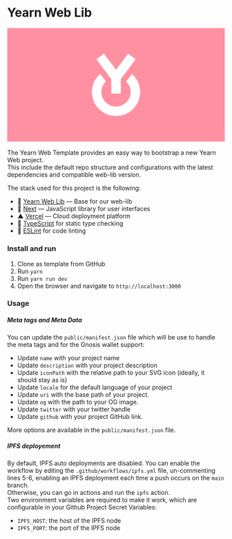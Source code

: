 # Yearn Web Lib
![](./public/og.jpeg)

The Yearn Web Template provides an easy way to bootstrap a new Yearn Web project.  
This include the default repo structure and configurations with the latest dependencies and compatible web-lib version.  

The stack used for this project is the following:
- 💙 [Yearn Web Lib](https://github.com/yearn/web-lib) — Base for our web-lib
- 🚀 [Next](https://nextjs.org) — JavaScript library for user interfaces
- ▲ [Vercel](https://vercel.com) — Cloud deployment platform
- 📄 [TypeScript](https://www.typescriptlang.org/) for static type checking
- 💄 [ESLint](https://eslint.org/) for code linting

### Install and run
1. Clone as template from GitHub
2. Run `yarn`
3. Run `yarn run dev`
4. Open the browser and navigate to `http://localhost:3000`


### Usage

##### Meta tags and Meta Data
You can update the `public/manifest.json` file which will be use to handle the meta tags and for the Gnosis wallet support:
- Update `name` with your project name
- Update `description` with your project description
- Update `iconPath` with the relative path to your SVG icon (ideally, it should stay as is)
- Update `locale` for the default language of your project
- Update `uri` with the base path of your project.
- Update `og` with the path to your OG image.
- Update `twitter` with your twitter handle
- Update `github` with your project GitHub link.

More options are available in the `public/manifest.json` file.

##### IPFS deployement
By default, IPFS auto deployments are disabled. You can enable the workflow by editing the `.github/workflows/ipfs.yml` file, un-commenting lines 5-6, enabling an IPFS deployment each time a push occurs on the `main` branch.  
Otherwise, you can go in actions and run the `ipfs` action.  
Two environment variables are required to make it work, which are configurable in your Github Project Secret Variables:
- `IPFS_HOST`: the host of the IPFS node
- `IPFS_PORT`: the port of the IPFS node